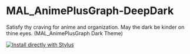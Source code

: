 # MAL_AnimePlusGraph-DeepDark
Satisfy thy craving for anime and organization. May the dark be kinder on thine eyes. (MAL_AnimePlusGraph Dark Theme)

[![Install directly with Stylus](https://img.shields.io/badge/Install%20directly%20with-Stylus-285959.svg)](https://raw.githubusercontent.com/RaitaroH/MAL_AnimePlusGraph-DeepDark/master/MAL_AnimePlusGraphDeepDark.user.css)
